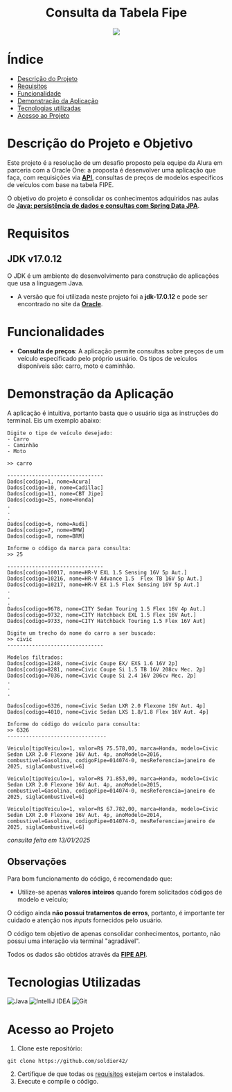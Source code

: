 <h1 align="center">Consulta da Tabela Fipe</h1>

<p align="center">
<img loading="lazy" src="http://img.shields.io/static/v1?label=STATUS&message=FINALIZADO&color=00FF00&style=for-the-badge"/>
</p>

# Índice 

* [Descrição do Projeto](#descrição-do-projeto)
* [Requisitos](#requisitos)
* [Funcionalidade](#funcionalidade)
* [Demonstração da Aplicação](#demonstração-da-aplicação)
* [Tecnologias utilizadas](#tecnologias-utilizadas)
* [Acesso ao Projeto](#acesso-ao-projeto)

# Descrição do Projeto e Objetivo
Este projeto é a resolução de um desafio proposto pela equipe da Alura em parceria com a Oracle One: a proposta é desenvolver uma aplicação que faça, com requisições via [**API**](https://deividfortuna.github.io/fipe/), consultas de preços de modelos específicos de veículos com base na tabela FIPE.

O objetivo do projeto é consolidar os conhecimentos adquiridos nas aulas de [**Java: persistência de dados e consultas com Spring Data JPA**](https://cursos.alura.com.br/course/java-persistencia-dados-consultas-spring-data-jpa).

# Requisitos

## JDK v17.0.12
O JDK é um ambiente de desenvolvimento para construção de aplicações que usa a linguagem Java.
- A versão que foi utilizada neste projeto foi a **jdk-17.0.12** e pode ser encontrado no site da [**Oracle**](https://www.oracle.com/java/technologies/javase/jdk17-archive-downloads.html).


# Funcionalidades
- **Consulta de preços**: A aplicação permite consultas sobre preços de um veículo especificado pelo próprio usuário. Os tipos de veículos disponíveis são: carro, moto e caminhão.

# Demonstração da Aplicação
A aplicação é intuitiva, portanto basta que o usuário siga as instruções do terminal. Eis um exemplo abaixo:
```
Digite o tipo de veículo desejado:
- Carro
- Caminhão
- Moto

>> carro

-------------------------------
Dados[codigo=1, nome=Acura]
Dados[codigo=10, nome=Cadillac]
Dados[codigo=11, nome=CBT Jipe]
Dados[codigo=25, nome=Honda]
.
.
.
Dados[codigo=6, nome=Audi]
Dados[codigo=7, nome=BMW]
Dados[codigo=8, nome=BRM]

Informe o código da marca para consulta: 
>> 25

-------------------------------
Dados[codigo=10017, nome=HR-V EXL 1.5 Sensing 16V 5p Aut.]
Dados[codigo=10216, nome=HR-V Advance 1.5  Flex TB 16V 5p Aut.]
Dados[codigo=10217, nome=HR-V EX 1.5 Flex Sensing 16V 5p Aut.]
.
.
.
Dados[codigo=9678, nome=CITY Sedan Touring 1.5 Flex 16V 4p Aut.]
Dados[codigo=9732, nome=CITY Hatchback EXL 1.5 Flex 16V Aut.]
Dados[codigo=9733, nome=CITY Hatchback Touring 1.5 Flex 16V Aut]

Digite um trecho do nome do carro a ser buscado: 
>> civic
-------------------------------

Modelos filtrados: 
Dados[codigo=1248, nome=Civic Coupe EX/ EXS 1.6 16V 2p]
Dados[codigo=8281, nome=Civic Coupe Si 1.5 TB 16V 208cv Mec. 2p]
Dados[codigo=7036, nome=Civic Coupe Si 2.4 16V 206cv Mec. 2p]
.
.
.

Dados[codigo=6326, nome=Civic Sedan LXR 2.0 Flexone 16V Aut. 4p]
Dados[codigo=4010, nome=Civic Sedan LXS 1.8/1.8 Flex 16V Aut. 4p]

Informe do código do veículo para consulta: 
>> 6326
--------------------------------

Veiculo[tipoVeiculo=1, valor=R$ 75.578,00, marca=Honda, modelo=Civic Sedan LXR 2.0 Flexone 16V Aut. 4p, anoModelo=2016, combustivel=Gasolina, codigoFipe=014074-0, mesReferencia=janeiro de 2025, siglaCombustivel=G]

Veiculo[tipoVeiculo=1, valor=R$ 71.853,00, marca=Honda, modelo=Civic Sedan LXR 2.0 Flexone 16V Aut. 4p, anoModelo=2015, combustivel=Gasolina, codigoFipe=014074-0, mesReferencia=janeiro de 2025, siglaCombustivel=G]

Veiculo[tipoVeiculo=1, valor=R$ 67.782,00, marca=Honda, modelo=Civic Sedan LXR 2.0 Flexone 16V Aut. 4p, anoModelo=2014, combustivel=Gasolina, codigoFipe=014074-0, mesReferencia=janeiro de 2025, siglaCombustivel=G]
```
*consulta feita em 13/01/2025*

## Observações
Para bom funcionamento do código, é recomendado que:
- Utilize-se apenas **valores inteiros** quando forem solicitados códigos de modelo e veículo;

O código ainda **não possui tratamentos de erros**, portanto, é importante ter cuidado e atenção nos *inputs* fornecidos pelo usuário.

O código tem objetivo de apenas consolidar conhecimentos, portanto, não possui uma interação via terminal "agradável".

Todos os dados são obtidos através da [**FIPE API**](https://deividfortuna.github.io/fipe/).

# Tecnologias Utilizadas
![Java](https://img.shields.io/badge/java-%23ED8B00.svg?style=for-the-badge&logo=openjdk&logoColor=white)
![IntelliJ IDEA](https://img.shields.io/badge/IntelliJIDEA-000000.svg?style=for-the-badge&logo=intellij-idea&logoColor=white)
![Git](https://img.shields.io/badge/git-%23F05033.svg?style=for-the-badge&logo=git&logoColor=white)

# Acesso ao Projeto
1. Clone este repositório:
```
git clone https://github.com/soldier42/
```
2. Certifique de que todas os [requisitos](#requisitos) estejam certos e instalados.
3. Execute e compile o código.
